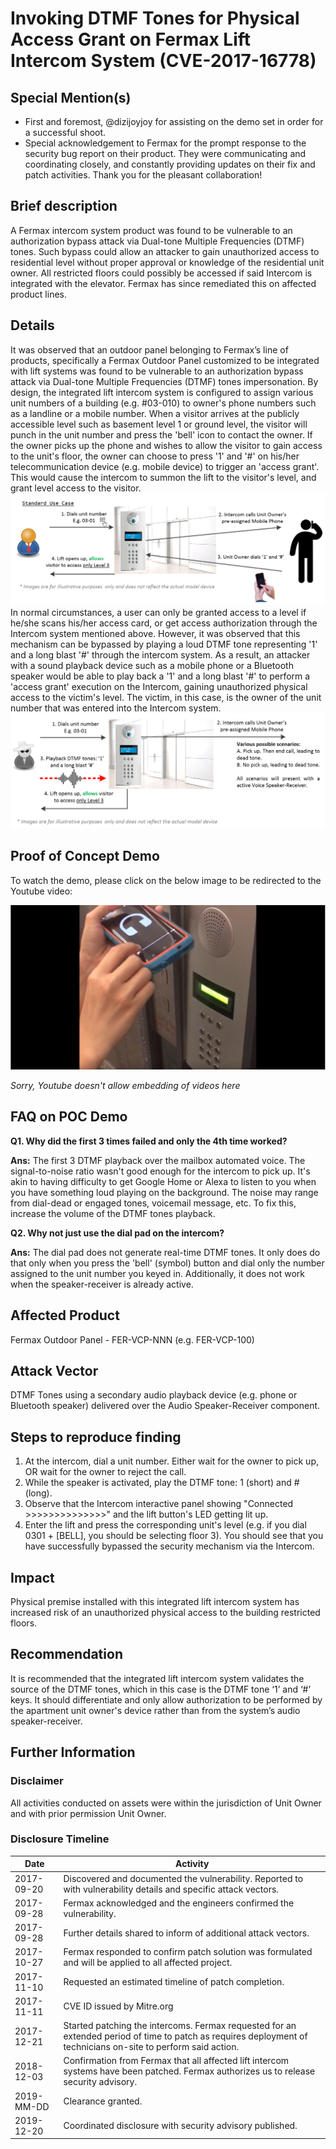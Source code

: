 # Invoking DTMF Tones for Physical Access Grant on Fermax Lift Intercom System (CVE-2017-16778)
## Special Mention(s)
- First and foremost, @dizijoyjoy for assisting on the demo set in order for a successful shoot.
- Special acknowledgement to Fermax for the prompt response to the security bug report on their product. They were communicating and coordinating closely, and constantly providing updates on their fix and patch activities. Thank you for the pleasant collaboration!

## Brief description
A Fermax intercom system product was found to be vulnerable to an authorization bypass attack via Dual-tone Multiple Frequencies (DTMF) tones. Such bypass could allow an attacker to gain unauthorized access to residential level without proper approval or knowledge of the residential unit owner. All restricted floors could possibly be accessed if said Intercom is integrated with the elevator.
Fermax has since remediated this on affected product lines. 

## Details 
It was observed that an outdoor panel belonging to Fermax’s line of products, specifically a Fermax Outdoor Panel customized to be integrated with lift systems was found to be vulnerable to an authorization bypass attack via Dual-tone Multiple Frequencies (DTMF) tones impersonation. 
By design, the integrated lift intercom system is configured to assign various unit numbers of a building (e.g. #03-010) to owner's phone numbers such as a landline or a mobile number. When a visitor arrives at the publicly accessible level such as basement level 1 or ground level, the visitor will punch in the unit number and press the 'bell' icon to contact the owner. If the owner picks up the phone and wishes to allow the visitor to gain access to the unit's floor, the owner can choose to press '1' and '#' on his/her telecommunication device (e.g. mobile device) to trigger an 'access grant'. This would cause the intercom to summon the lift to the visitor's level, and grant level access to the visitor. 
![Standard Use Case](https://github.com/breaktoprotect/CVE-2017-16778-Intercom-DTMF-Injection/blob/master/illustration_1.PNG)
In normal circumstances, a user can only be granted access to a level if he/she scans his/her access card, or get access authorization through the Intercom system mentioned above. However, it was observed that this mechanism can be bypassed by playing a loud DTMF tone representing '1' and a long blast '#' through the intercom system.
As a result, an attacker with a sound playback device such as a mobile phone or a Bluetooth speaker would be able to play back a '1' and a long blast '#' to perform a 'access grant' execution on the Intercom, gaining unauthorized physical access to the victim's level. The victim, in this case, is the owner of the unit number that was entered into the Intercom system.
![Attack Use Case](https://github.com/breaktoprotect/CVE-2017-16778-Intercom-DTMF-Injection/blob/master/illustration_2.PNG)

## Proof of Concept Demo
To watch the demo, please click on the below image to be redirected to the Youtube video:

[![Demo!](https://github.com/breaktoprotect/CVE-2017-16778-Intercom-DTMF-Injection/blob/master/video_thumbnail.PNG)](https://youtu.be/1ym8WNvxxUk)

_Sorry, Youtube doesn't allow embedding of videos here_ 

## FAQ on POC Demo
**Q1. Why did the first 3 times failed and only the 4th time worked?**

**Ans:** The first 3 DTMF playback over the mailbox automated voice. The signal-to-noise ratio wasn't good enough for the intercom to pick up. It's akin to having difficulty to get Google Home or Alexa to listen to you when you have something loud playing on the background. The noise may range from dial-dead or engaged tones, voicemail message, etc. To fix this, increase the volume of the DTMF tones playback.

**Q2. Why not just use the dial pad on the intercom?**

**Ans:** The dial pad does not generate real-time DTMF tones. It only does do that only when you press the 'bell' (symbol) button and dial only the number assigned to the unit number you keyed in. Additionally, it does not work when the speaker-receiver is already active. 

## Affected Product
Fermax Outdoor Panel - FER-VCP-NNN (e.g. FER-VCP-100)

## Attack Vector
DTMF Tones using a secondary audio playback device (e.g. phone or Bluetooth speaker) delivered over the Audio Speaker-Receiver component.

## Steps to reproduce finding
1.	At the intercom, dial a unit number. Either wait for the owner to pick up, OR wait for the owner to reject the call. 
2.	While the speaker is activated, play the DTMF tone: 1 (short) and # (long).
3.	Observe that the Intercom interactive panel showing "Connected >>>>>>>>>>>>>>" and the lift button's LED getting lit up.
4.	Enter the lift and press the corresponding unit's level (e.g. if you dial 0301 + [BELL], you should be selecting floor 3). You should see that you have successfully bypassed the security mechanism via the Intercom.

## Impact
Physical premise installed with this integrated lift intercom system has increased risk of an unauthorized physical access to the building restricted floors.

## Recommendation
It is recommended that the integrated lift intercom system validates the source of the DTMF tones, which in this case is the DTMF tone ‘1’ and ‘#’ keys. It should differentiate and only allow authorization to be performed by the apartment unit owner's device rather than from the system’s audio speaker-receiver.

## Further Information
### Disclaimer
All activities conducted on assets were within the jurisdiction of Unit Owner and with prior permission Unit Owner.

### Disclosure Timeline
Date | Activity
---- | --------
2017-09-20 | Discovered and documented the vulnerability. Reported to <undisclosed> with vulnerability details and specific attack vectors.
2017-09-28 | Fermax acknowledged and the engineers confirmed the vulnerability.
2017-09-28 | Further details shared to inform of additional attack vectors.
2017-10-27 | Fermax responded to confirm patch solution was formulated and will be applied to all affected project.
2017-11-10 | Requested an estimated timeline of patch completion.
2017-11-11 | CVE ID issued by Mitre.org
2017-12-21 | Started patching the intercoms. Fermax requested for an extended period of time to patch as requires deployment of technicians on-site to perform said action.
2018-12-03 |Confirmation from Fermax that all affected lift intercom systems have been patched. Fermax authorizes us to release security advisory.
2019-MM-DD | Clearance granted.
2019-12-20 | Coordinated disclosure with security advisory published.
